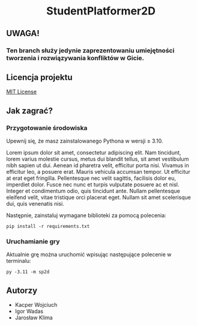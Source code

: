 <h1 align="center">StudentPlatformer2D</h1>

## UWAGA!
### Ten branch służy jedynie zaprezentowaniu umiejętności tworzenia i rozwiązywania konfliktów w Gicie.

## Licencja projektu

[MIT License](/LICENSE)

## Jak zagrać?

### Przygotowanie środowiska

Upewnij się, że masz zainstalowanego Pythona w wersji ≥ 3.10.

Lorem ipsum dolor sit amet, consectetur adipiscing elit. Nam tincidunt, lorem varius molestie cursus, metus dui blandit tellus, sit amet vestibulum nibh sapien ut dui. Aenean id pharetra velit, efficitur porta nisi. Vivamus in efficitur leo, a posuere erat. Mauris vehicula accumsan tempor. Ut efficitur at erat eget fringilla. Pellentesque nec velit sagittis, facilisis dolor eu, imperdiet dolor. Fusce nec nunc et turpis vulputate posuere ac et nisl. Integer et condimentum odio, quis tincidunt ante. Nullam pellentesque eleifend velit, vitae tristique orci placerat eget. Nullam sit amet scelerisque dui, quis venenatis nisi.

Następnie, zainstaluj wymagane biblioteki za pomocą polecenia:
```shell
pip install -r requirements.txt
```

### Uruchamianie gry

Aktualnie grę można uruchomić wpisując następujące polecenie w terminalu:
```shell
py -3.11 -m sp2d
```
## Autorzy
- Kacper Wojciuch
- Igor Wadas
- Jarosław Klima
